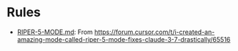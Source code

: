 # Rules

* [RIPER-5-MODE.md](RIPER-5-MODE.md): From https://forum.cursor.com/t/i-created-an-amazing-mode-called-riper-5-mode-fixes-claude-3-7-drastically/65516

